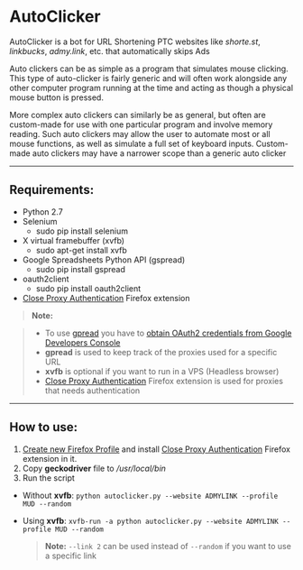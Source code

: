AutoClicker
===========

AutoClicker is a bot for URL Shortening PTC websites like *shorte.st*, *linkbucks*, *admy.link*, etc. that automatically skips Ads

Auto clickers can be as simple as a program that simulates mouse clicking. This type of auto-clicker is fairly generic and will often work alongside any other computer program running at the time and acting as though a physical mouse button is pressed.

More complex auto clickers can similarly be as general, but often are custom-made for use with one particular program and involve memory reading. Such auto clickers may allow the user to automate most or all mouse functions, as well as simulate a full set of keyboard inputs. Custom-made auto clickers may have a narrower scope than a generic auto clicker

----------


Requirements:
-------------

 - Python 2.7 
 - Selenium
	 - sudo pip install selenium
 - X virtual framebuffer (xvfb)
	 - sudo apt-get install xvfb
 - Google Spreadsheets Python API (gspread)
	 - sudo pip install gspread
 - oauth2client
	 - sudo pip install oauth2client
 - [Close Proxy Authentication](https://addons.mozilla.org/en-US/firefox/addon/close-proxy-authentication/) Firefox extension



> **Note:**

> - To use [gpread](https://github.com/burnash/gspread) you have to [obtain OAuth2 credentials from Google Developers Console](http://gspread.readthedocs.org/en/latest/oauth2.html)
> - **gpread** is used to keep track of the proxies used for a specific URL
> - **xvfb** is optional if you want to run in a VPS (Headless browser)
> - [Close Proxy Authentication](https://addons.mozilla.org/en-US/firefox/addon/close-proxy-authentication/) Firefox extension is used for proxies that needs authentication

----------

How to use:
-------------------

 1. [Create new Firefox Profile](https://support.mozilla.org/en-US/kb/profile-manager-create-and-remove-firefox-profiles) and install [Close Proxy Authentication](https://addons.mozilla.org/en-US/firefox/addon/close-proxy-authentication/) Firefox extension in it.
 2.  Copy **geckodriver** file to */usr/local/bin*
 3. Run the script
 - Without **xvfb**:
 `python autoclicker.py --website ADMYLINK --profile MUD --random` 
 
 - Using **xvfb**:
 `xvfb-run -a python autoclicker.py --website ADMYLINK --profile MUD --random`

    > **Note:**  `--link 2` can be used instead of `--random` if you want to use a specific link
